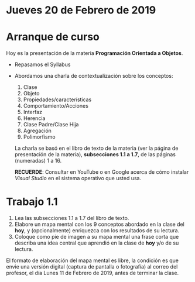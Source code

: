 # Jueves 20 de Febrero de 2019

# Arranque de curso

Hoy es la presentación de la materia **Programación Orientada a Objetos**.

- Repasamos el Syllabus
- Abordamos una charla de contextualización sobre los conceptos:
  1. Clase
  2. Objeto
  3. Propiedades/características
  4. Comportamiento/Acciones
  5. Interfaz
  6. Herencia
  7. Clase Padre/Clase Hija
  8. Agregación
  9. Polimorfismo
  
  La charla se basó en el libro de texto de la materia (ver la página de presentación de la materia), **subsecciones 1.1 a 1.7**, de las páginas (numeradas) 1 a 16.
  
  
  **RECUERDE**: Consultar en YouTube o en Google acerca de cómo instalar *Visual Studio* en el sistema operativo que usted usa.
  
  
#  Trabajo 1.1
  1. Lea las subsecciones 1.1 a 1.7 del libro de texto.
  2. Elabore un mapa mental con los 9 conceptos abordado en la clase del **hoy**, y (opcionalmente) enriquezca con los resultados de su lectura.
  3. Coloque como pie de imagen a su mapa mental una frase corta que describa una idea central que aprendió en la clase de **hoy** y/o de su lectura.
  
  
 El formato de elaboración del mapa mental es libre, la condición es que envie una versión digital (captura de pantalla o fotografía) al correo del profesor, el día Lunes 11 de Febrero de 2019, antes de terminar la clase.
  